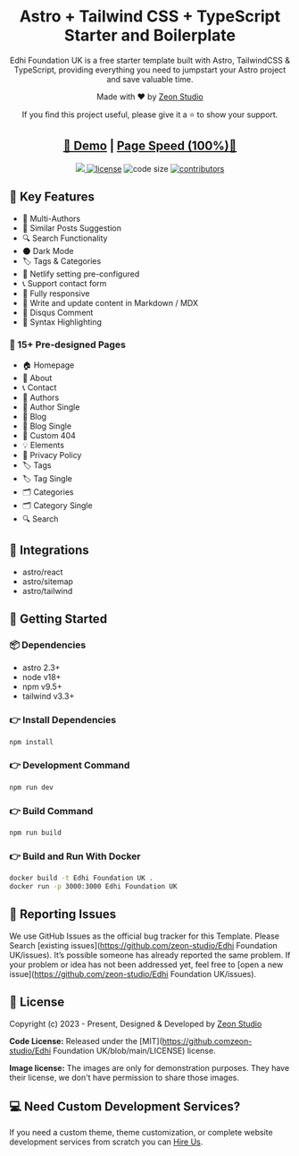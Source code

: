 <h1 align=center>Astro + Tailwind CSS + TypeScript Starter and Boilerplate</h1>

<p align=center>Edhi Foundation UK is a free starter template built with Astro, TailwindCSS & TypeScript, providing everything you need to jumpstart your Astro project and save valuable time.</p>

<p align=center>Made with ♥ by <a href="https://zeon.studio/">Zeon Studio</a></p>

<p align=center> If you find this project useful, please give it a ⭐ to show your support. </p>

<h2 align="center"> <a target="_blank" href="https://Edhi Foundation UK.netlify.app/" rel="nofollow">👀 Demo</a> | <a  target="_blank" href="https://pagespeed.web.dev/analysis/https-Edhi Foundation UK-netlify-app/yzx3foum3w?form_factor=desktop">Page Speed (100%)🚀</a>
</h2>

<p align=center>
  <a href="https://github.com/withastro/astro/releases/tag/astro%403.0.0" alt="Contributors">
    <img src="https://img.shields.io/static/v1?label=ASTRO&message=3.0&color=000&logo=astro" />
  </a>

  <a href="https://github.com/zeon-studio/Edhi Foundation UK/blob/main/LICENSE">
    <img src="https://img.shields.io/github/license/zeon-studio/Edhi Foundation UK" alt="license"></a>

  <img src="https://img.shields.io/github/languages/code-size/zeon-studio/Edhi Foundation UK" alt="code size">

  <a href="https://github.com/zeon-studio/Edhi Foundation UK/graphs/contributors">
    <img src="https://img.shields.io/github/contributors/zeon-studio/Edhi Foundation UK" alt="contributors"></a>
</p>

## 📌 Key Features

- 👥 Multi-Authors
- 🎯 Similar Posts Suggestion
- 🔍 Search Functionality
- 🌑 Dark Mode
- 🏷️ Tags & Categories
- 🔗 Netlify setting pre-configured
- 📞 Support contact form
- 📱 Fully responsive
- 📝 Write and update content in Markdown / MDX
- 💬 Disqus Comment
- 🔳 Syntax Highlighting

### 📄 15+ Pre-designed Pages

- 🏠 Homepage
- 👤 About
- 📞 Contact
- 👥 Authors
- 👤 Author Single
- 📝 Blog
- 📝 Blog Single
- 🚫 Custom 404
- 💡 Elements
- 📄 Privacy Policy
- 🏷️ Tags
- 🏷️ Tag Single
- 🗂️ Categories
- 🗂️ Category Single
- 🔍 Search

## 🔗 Integrations

- astro/react
- astro/sitemap
- astro/tailwind

## 🚀 Getting Started

### 📦 Dependencies

- astro 2.3+
- node v18+
- npm v9.5+
- tailwind v3.3+

### 👉 Install Dependencies

```bash
npm install
```

### 👉 Development Command

```bash
npm run dev
```

### 👉 Build Command

```bash
npm run build
```

### 👉 Build and Run With Docker

```bash
docker build -t Edhi Foundation UK .
docker run -p 3000:3000 Edhi Foundation UK
```

<!-- reporting issue -->
## 🐞 Reporting Issues

We use GitHub Issues as the official bug tracker for this Template. Please Search [existing issues](https://github.com/zeon-studio/Edhi Foundation UK/issues). It’s possible someone has already reported the same problem.
If your problem or idea has not been addressed yet, feel free to [open a new issue](https://github.com/zeon-studio/Edhi Foundation UK/issues).

<!-- licence -->
## 📝 License

Copyright (c) 2023 - Present, Designed & Developed by [Zeon Studio](https://zeon.studio/)

**Code License:** Released under the [MIT](https://github.comzeon-studio/Edhi Foundation UK/blob/main/LICENSE) license.

**Image license:** The images are only for demonstration purposes. They have their license, we don't have permission to share those images.

## 💻 Need Custom Development Services?

If you need a custom theme, theme customization, or complete website development services from scratch you can [Hire Us](https://zeon.studio/).
